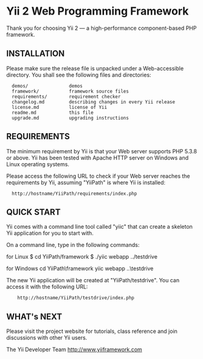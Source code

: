 Yii 2 Web Programming Framework
===============================

Thank you for choosing Yii 2 — a high-performance component-based PHP framework.


INSTALLATION
------------

Please make sure the release file is unpacked under a Web-accessible
directory. You shall see the following files and directories:

      demos/               demos
      framework/           framework source files
      requirements/        requirement checker
      changelog.md         describing changes in every Yii release
      license.md           license of Yii
      readme.md            this file
      upgrade.md           upgrading instructions


REQUIREMENTS
------------

The minimum requirement by Yii is that your Web server supports
PHP 5.3.8 or above. Yii has been tested with Apache HTTP server
on Windows and Linux operating systems.

Please access the following URL to check if your Web server reaches
the requirements by Yii, assuming "YiiPath" is where Yii is installed:

      http://hostname/YiiPath/requirements/index.php


QUICK START
-----------

Yii comes with a command line tool called "yiic" that can create
a skeleton Yii application for you to start with.

On a command line, type in the following commands:

   for Linux
        $ cd YiiPath/framework
        $ ./yiic webapp ../testdrive

   for Windows
        cd YiiPath\framework
        yiic webapp ..\testdrive

The new Yii application will be created at "YiiPath/testdrive".
You can access it with the following URL:

        http://hostname/YiiPath/testdrive/index.php


WHAT's NEXT
-----------

Please visit the project website for tutorials, class reference
and join discussions with other Yii users.



The Yii Developer Team
http://www.yiiframework.com